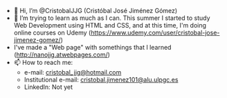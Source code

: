 - 👋 Hi, I’m @CristobalJJG (Cristóbal José Jiménez Gómez)
- 🌱 I’m trying to learn as much as I can. This summer I started to study Web Development using HTML and CSS, and at this time, I'm doing online courses on Udemy (https://www.udemy.com/user/cristobal-jose-jimenez-gomez/)
- I've made a "Web page" with somethings that I learned (http://nanojjg.atwebpages.com/)
- 📫 How to reach me:
  - e-mail: cristobal_jjg@hotmail.com
  - Institutional e-mail: cristobal.jimenez101@alu.ulpgc.es
  - LinkedIn: Not yet
  

<!---
CristobalJJG/CristobalJJG is a ✨ special ✨ repository because its `README.md` (this file) appears on your GitHub profile.
You can click the Preview link to take a look at your changes.
--->
